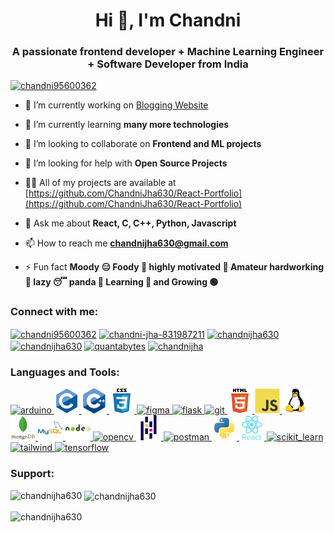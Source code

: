 <h1 align="center">Hi 👋, I'm Chandni</h1>
<h3 align="center">A passionate frontend developer + Machine Learning Engineer + Software Developer from India</h3>

<p align="left"> <a href="https://twitter.com/chandni95600362" target="blank"><img src="https://img.shields.io/twitter/follow/chandni95600362?logo=twitter&style=for-the-badge" alt="chandni95600362" /></a> </p>

- 🔭 I’m currently working on [Blogging Website](https://blogging-website-psi.vercel.app/)

- 🌱 I’m currently learning **many more technologies**

- 👯 I’m looking to collaborate on **Frontend and ML projects**

- 🤝 I’m looking for help with **Open Source Projects**

- 👨‍💻 All of my projects are available at [https://github.com/ChandniJha630/React-Portfolio](https://github.com/ChandniJha630/React-Portfolio)

- 💬 Ask me about **React, C, C++, Python, Javascript**

- 📫 How to reach me **chandnijha630@gmail.com**

- ⚡ Fun fact **Moody 😑 Foody 🥘 highly motivated 🤠 Amateur hardworking 🔨 lazy 😴 panda 🐼 Learning 🏹 and Growing 🟢**

<h3 align="left">Connect with me:</h3>
<p align="left">
<a href="https://twitter.com/chandni95600362" target="blank"><img align="center" src="https://raw.githubusercontent.com/rahuldkjain/github-profile-readme-generator/master/src/images/icons/Social/twitter.svg" alt="chandni95600362" height="30" width="40" /></a>
<a href="https://linkedin.com/in/chandni-jha-831987211" target="blank"><img align="center" src="https://raw.githubusercontent.com/rahuldkjain/github-profile-readme-generator/master/src/images/icons/Social/linked-in-alt.svg" alt="chandni-jha-831987211" height="30" width="40" /></a>
<a href="https://instagram.com/chandnijha630" target="blank"><img align="center" src="https://raw.githubusercontent.com/rahuldkjain/github-profile-readme-generator/master/src/images/icons/Social/instagram.svg" alt="chandnijha630" height="30" width="40" /></a>
<a href="https://medium.com/chandnijha630" target="blank"><img align="center" src="https://raw.githubusercontent.com/rahuldkjain/github-profile-readme-generator/master/src/images/icons/Social/medium.svg" alt="chandnijha630" height="30" width="40" /></a>
<a href="https://www.youtube.com/c/quantabytes" target="blank"><img align="center" src="https://raw.githubusercontent.com/rahuldkjain/github-profile-readme-generator/master/src/images/icons/Social/youtube.svg" alt="quantabytes" height="30" width="40" /></a>
<a href="https://www.leetcode.com/chandnijha" target="blank"><img align="center" src="https://raw.githubusercontent.com/rahuldkjain/github-profile-readme-generator/master/src/images/icons/Social/leet-code.svg" alt="chandnijha" height="30" width="40" /></a>
</p>

<h3 align="left">Languages and Tools:</h3>
<p align="left"> <a href="https://www.arduino.cc/" target="_blank" rel="noreferrer"> <img src="https://cdn.worldvectorlogo.com/logos/arduino-1.svg" alt="arduino" width="40" height="40"/> </a> <a href="https://www.cprogramming.com/" target="_blank" rel="noreferrer"> <img src="https://raw.githubusercontent.com/devicons/devicon/master/icons/c/c-original.svg" alt="c" width="40" height="40"/> </a> <a href="https://www.w3schools.com/cpp/" target="_blank" rel="noreferrer"> <img src="https://raw.githubusercontent.com/devicons/devicon/master/icons/cplusplus/cplusplus-original.svg" alt="cplusplus" width="40" height="40"/> </a> <a href="https://www.w3schools.com/css/" target="_blank" rel="noreferrer"> <img src="https://raw.githubusercontent.com/devicons/devicon/master/icons/css3/css3-original-wordmark.svg" alt="css3" width="40" height="40"/> </a> <a href="https://www.figma.com/" target="_blank" rel="noreferrer"> <img src="https://www.vectorlogo.zone/logos/figma/figma-icon.svg" alt="figma" width="40" height="40"/> </a> <a href="https://flask.palletsprojects.com/" target="_blank" rel="noreferrer"> <img src="https://www.vectorlogo.zone/logos/pocoo_flask/pocoo_flask-icon.svg" alt="flask" width="40" height="40"/> </a> <a href="https://git-scm.com/" target="_blank" rel="noreferrer"> <img src="https://www.vectorlogo.zone/logos/git-scm/git-scm-icon.svg" alt="git" width="40" height="40"/> </a> <a href="https://www.w3.org/html/" target="_blank" rel="noreferrer"> <img src="https://raw.githubusercontent.com/devicons/devicon/master/icons/html5/html5-original-wordmark.svg" alt="html5" width="40" height="40"/> </a> <a href="https://developer.mozilla.org/en-US/docs/Web/JavaScript" target="_blank" rel="noreferrer"> <img src="https://raw.githubusercontent.com/devicons/devicon/master/icons/javascript/javascript-original.svg" alt="javascript" width="40" height="40"/> </a> <a href="https://www.linux.org/" target="_blank" rel="noreferrer"> <img src="https://raw.githubusercontent.com/devicons/devicon/master/icons/linux/linux-original.svg" alt="linux" width="40" height="40"/> </a> <a href="https://www.mongodb.com/" target="_blank" rel="noreferrer"> <img src="https://raw.githubusercontent.com/devicons/devicon/master/icons/mongodb/mongodb-original-wordmark.svg" alt="mongodb" width="40" height="40"/> </a> <a href="https://www.mysql.com/" target="_blank" rel="noreferrer"> <img src="https://raw.githubusercontent.com/devicons/devicon/master/icons/mysql/mysql-original-wordmark.svg" alt="mysql" width="40" height="40"/> </a> <a href="https://nodejs.org" target="_blank" rel="noreferrer"> <img src="https://raw.githubusercontent.com/devicons/devicon/master/icons/nodejs/nodejs-original-wordmark.svg" alt="nodejs" width="40" height="40"/> </a> <a href="https://opencv.org/" target="_blank" rel="noreferrer"> <img src="https://www.vectorlogo.zone/logos/opencv/opencv-icon.svg" alt="opencv" width="40" height="40"/> </a> <a href="https://pandas.pydata.org/" target="_blank" rel="noreferrer"> <img src="https://raw.githubusercontent.com/devicons/devicon/2ae2a900d2f041da66e950e4d48052658d850630/icons/pandas/pandas-original.svg" alt="pandas" width="40" height="40"/> </a> <a href="https://postman.com" target="_blank" rel="noreferrer"> <img src="https://www.vectorlogo.zone/logos/getpostman/getpostman-icon.svg" alt="postman" width="40" height="40"/> </a> <a href="https://www.python.org" target="_blank" rel="noreferrer"> <img src="https://raw.githubusercontent.com/devicons/devicon/master/icons/python/python-original.svg" alt="python" width="40" height="40"/> </a> <a href="https://reactjs.org/" target="_blank" rel="noreferrer"> <img src="https://raw.githubusercontent.com/devicons/devicon/master/icons/react/react-original-wordmark.svg" alt="react" width="40" height="40"/> </a> <a href="https://scikit-learn.org/" target="_blank" rel="noreferrer"> <img src="https://upload.wikimedia.org/wikipedia/commons/0/05/Scikit_learn_logo_small.svg" alt="scikit_learn" width="40" height="40"/> </a> <a href="https://tailwindcss.com/" target="_blank" rel="noreferrer"> <img src="https://www.vectorlogo.zone/logos/tailwindcss/tailwindcss-icon.svg" alt="tailwind" width="40" height="40"/> </a> <a href="https://www.tensorflow.org" target="_blank" rel="noreferrer"> <img src="https://www.vectorlogo.zone/logos/tensorflow/tensorflow-icon.svg" alt="tensorflow" width="40" height="40"/> </a> </p>

<h3 align="left">Support:</h3>

<p><img align="left" src="https://github-readme-stats.vercel.app/api/top-langs?username=chandnijha630&show_icons=true&locale=en&layout=compact" alt="chandnijha630" /></p>

<p>&nbsp;<img align="center" src="https://github-readme-stats.vercel.app/api?username=chandnijha630&show_icons=true&locale=en" alt="chandnijha630" /></p>

<p><img align="center" src="https://github-readme-streak-stats.herokuapp.com/?user=chandnijha630&" alt="chandnijha630" /></p>

<!--

# Hi there 👋 I am Chandni 🌙 ! Naam Toh Suna hi Hoga 😆

### How Can I contribute to your Repo 

-> I can Train a Machine Learning 🤖 and Deep Learning Model 🎰 for you <br/>
-> I can Make 🍵 a React website 💌 <br/>
-> I can fix bugs 🐛 in C, C++, Javascript 🍵, Python 🐍<br/>
-> I can make beautiful 💕 UI/UX 💙 (check my portfolio to know the magic I could bring )<br/>
-> I can solve your logical 💡and analytical Problems 🧠<br/>
-> I can contribute to your DSA 🪜 codes. <br/>

### Wanna Motivate Me 

-> Star ⭐ my project ⚓<br/>
-> Provide me some goodies 💘<br/>
-> Follow🚶 me on Github <br/>

### What Attracts Me 

-> Kick in the work 👊<br/>

### More About Me

-> Moody 😑 Foody 🥘 highly motivated 🤠 Amateur hardworking 🔨 lazy  😴 panda 🐼 Learning 🏹 and Growing 🟢<br/>
-> Poetry 🖋️ is my way of expression 🦊<br/>
-> Open To work 💻🖱️<br/>


**ChandniJha630/ChandniJha630** is a ✨ _special_ ✨ repository because its `README.md` (this file) appears on your GitHub profile.

Here are some ideas to get you started:

- 🔭 I’m currently working on ...
- 🌱 I’m currently learning ...
- 👯 I’m looking to collaborate on ...
- 🤔 I’m looking for help with ...
- 💬 Ask me about ...
- 📫 How to reach me: ...
- 😄 Pronouns: ...
- ⚡ Fun fact: ...
-->
